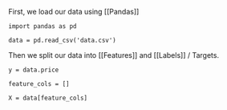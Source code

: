 
First, we  load our data using [[Pandas]]

```
import pandas as pd

data = pd.read_csv('data.csv')
```

Then we split our data into [[Features]] and [[Labels]] / Targets.

```
y = data.price

feature_cols = []

X = data[feature_cols]

```